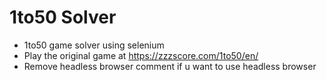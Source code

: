 # 1to50 Solver

- 1to50 game solver using selenium
- Play the original game at https://zzzscore.com/1to50/en/
- Remove headless browser comment if u want to use headless browser